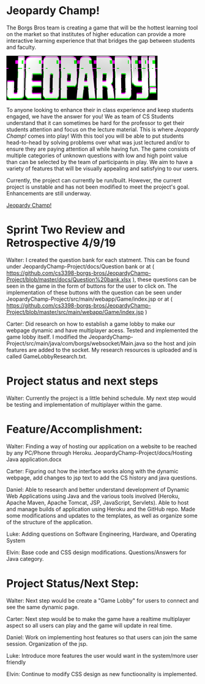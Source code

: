 # Jeopardy Champ! 

The Borgs Bros team is creating a game that will be the hottest learning tool on the market so that institutes of higher education can provide a more interactive learning experience that that bridges the gap between students and faculty.

![Logo](https://github.com/cs3398-borgs-bros/JeopardyChamp-Project/blob/master/download.png)

To anyone looking to enhance their in class experience and keep students engaged, we have the answer for you! We as team of CS Students understand that it can sometimes be hard for the professor to get their students attention and focus on the lecture material. This is where *Jeopardy Champ!* comes into play! With this tool you will be able to put students head-to-head by solving problems over what was just lectured and/or to ensure they are paying attention all while having fun. The game consists of multiple categories of unknown questions with low and high point value than can be selected by the team of participants in play. We aim to have a variety of features that will be visually appealing and satisfying to our users.

Currently, the project can currently be run/built. However, the current project is unstable and has not been modified to meet the project's goal. Enhancements are still underway.

[Jeopardy Champ!](https://jeopardy-champ.herokuapp.com/)

# Sprint Two Review and Retrospective 4/9/19
Walter: I created the question bank for each statment. This can be found under JeopardyChamp-Project/docs/Question bank or at ( https://github.com/cs3398-borgs-bros/JeopardyChamp-Project/blob/master/docs/Question%20bank.xlsx ), these questions can be seen in the game in the form of buttons for the user to click on. The implementation of these buttons with the question can be seen under JeopardyChamp-Project/src/main/webapp/Game/index.jsp or at ( https://github.com/cs3398-borgs-bros/JeopardyChamp-Project/blob/master/src/main/webapp/Game/index.jsp )

Carter: Did research on how to establish a game lobby to make our webpage dynamic and have multiplayer acess. Tested and implemented the game lobby itself. I modified the JeopardyChamp-Project/src/main/java/com/borgs/websocket/Main.java so the host and join features are added to the socket. My research resources is uploaded and is called GameLobbyResearch.txt. 

# Project status and next steps
Walter: Currently the project is a little behind schedule. My next step would be testing and implementation of multiplayer within the game.


# Feature/Accomplishment:
Walter: Finding a way of hosting our application on a website to be reached by any PC/Phone through Heroku. JeopardyChamp-Project/docs/Hosting Java application.docx

Carter: Figuring out how the interface works along with the dynamic webpage, add changes to jsp text to add the CS history and java
questions. 

Daniel: Able to research and better understand development of Dynamic Web Applications using Java and the various tools involved (Heroku, Apache Maven, Apache Tomcat, JSP, JavaScript, Servlets). Able to host and manage builds of application using Heroku and the GitHub repo. Made some modifications and updates to the templates, as well as organize some of the structure of the application.

Luke: Adding questions on Software Engineering, Hardware, and Operating System

Elvin: Base code and CSS design modifications. Questions/Answers for Java category.

# Project Status/Next Step:
Walter: Next step would be create a "Game Lobby" for users to connect and see the same dynamic page.

Carter: Next step would be to make the game have a realtime multiplayer aspect so all users can play and the game will update in real time. 

Daniel: Work on implementing host features so that users can join the same session. Organization of the jsp.

Luke: Introduce more features the user would want in the system/more user friendly

Elvin: Continue to modify CSS design as new functioonality is implemented.



